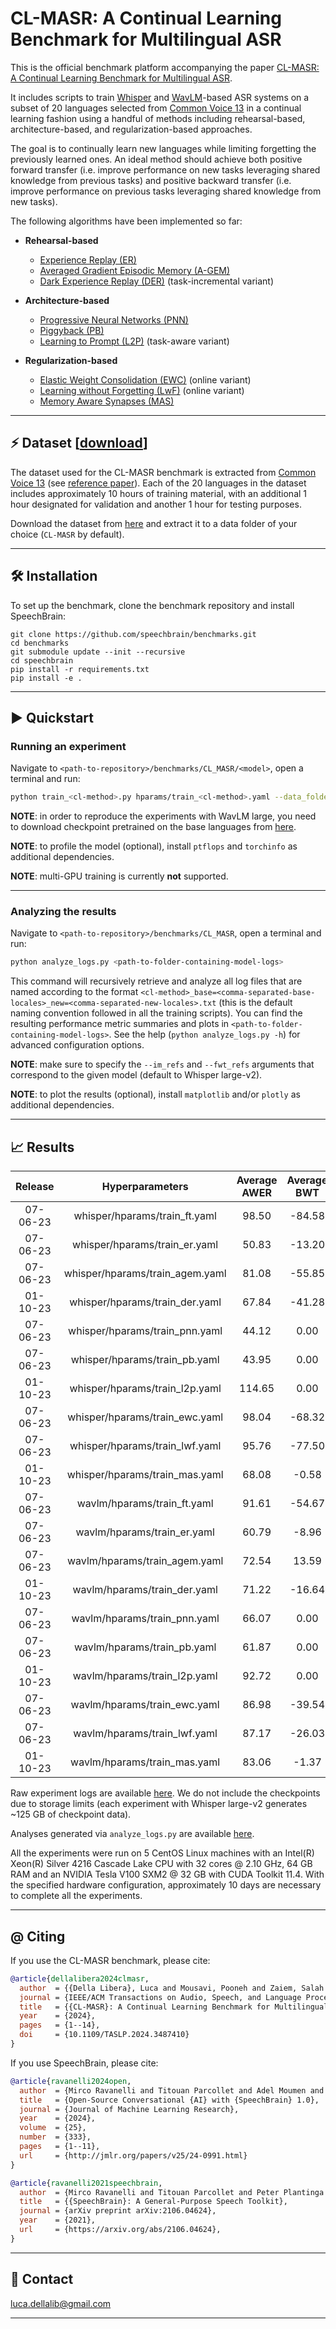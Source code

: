 # CL-MASR: A Continual Learning Benchmark for Multilingual ASR

This is the official benchmark platform accompanying the paper
[CL-MASR: A Continual Learning Benchmark for Multilingual ASR](https://arxiv.org/abs/2310.16931).

It includes scripts to train [Whisper](https://cdn.openai.com/papers/whisper.pdf) and [WavLM](https://arxiv.org/abs/2110.13900)-based ASR systems
on a subset of 20 languages selected from [Common Voice 13](https://commonvoice.mozilla.org/en/datasets) in a continual learning fashion using a
handful of methods including rehearsal-based, architecture-based, and regularization-based approaches.

The goal is to continually learn new languages while limiting forgetting the previously learned ones.
An ideal method should achieve both positive forward transfer (i.e. improve performance on new tasks leveraging
shared knowledge from previous tasks) and positive backward transfer (i.e. improve performance on previous tasks
leveraging shared knowledge from new tasks).

The following algorithms have been implemented so far:

- **Rehearsal-based**
  - [Experience Replay (ER)](https://arxiv.org/abs/1811.11682)
  - [Averaged Gradient Episodic Memory (A-GEM)](https://arxiv.org/abs/1812.00420)
  - [Dark Experience Replay (DER)](https://arxiv.org/abs/2004.07211) (task-incremental variant)

- **Architecture-based**
  - [Progressive Neural Networks (PNN)](https://arxiv.org/abs/1606.04671)
  - [Piggyback (PB)](https://arxiv.org/abs/1801.06519)
  - [Learning to Prompt (L2P)](https://arxiv.org/abs/2112.08654) (task-aware variant)

- **Regularization-based**
  - [Elastic Weight Consolidation (EWC)](https://arxiv.org/abs/1612.00796) (online variant)
  - [Learning without Forgetting (LwF)](https://arxiv.org/abs/1606.09282) (online variant)
  - [Memory Aware Synapses (MAS)](https://arxiv.org/abs/1711.09601)

---------------------------------------------------------------------------------------------------------

## ⚡ Dataset [[download](https://zenodo.org/record/8065754)]

The dataset used for the CL-MASR benchmark is extracted from [Common Voice 13](https://commonvoice.mozilla.org/en/datasets) (see [reference paper](https://arxiv.org/abs/1912.06670)).
Each of the 20 languages in the dataset includes approximately 10 hours of training material, with an additional 1 hour
designated for validation and another 1 hour for testing purposes.

Download the dataset from [here](https://zenodo.org/record/8065754) and extract it to a data folder of your choice (`CL-MASR` by default).

---------------------------------------------------------------------------------------------------------

## 🛠️️ Installation

To set up the benchmark, clone the benchmark repository and install SpeechBrain:

```shell
git clone https://github.com/speechbrain/benchmarks.git
cd benchmarks
git submodule update --init --recursive
cd speechbrain
pip install -r requirements.txt
pip install -e .
```

---------------------------------------------------------------------------------------------------------

## ▶️ Quickstart

### Running an experiment

Navigate to `<path-to-repository>/benchmarks/CL_MASR/<model>`, open a terminal and run:

```bash
python train_<cl-method>.py hparams/train_<cl-method>.yaml --data_folder <path-to-data-folder>
```

**NOTE**: in order to reproduce the experiments with WavLM large, you need to download checkpoint pretrained
          on the base languages from [here](https://www.dropbox.com/sh/tbjuwi9yo1fv2ez/AABILEMY9yAhHMwhTlvyw69Pa?dl=0).

**NOTE**: to profile the model (optional), install `ptflops` and `torchinfo` as additional dependencies.

**NOTE**: multi-GPU training is currently **not** supported.

---------------------------------------------------------------------------------------------------------

### Analyzing the results

Navigate to `<path-to-repository>/benchmarks/CL_MASR`, open a terminal and run:

```bash
python analyze_logs.py <path-to-folder-containing-model-logs>
```

This command will recursively retrieve and analyze all log files that are named according to the
format `<cl-method>_base=<comma-separated-base-locales>_new=<comma-separated-new-locales>.txt`
(this is the default naming convention followed in all the training scripts).
You can find the resulting performance metric summaries and plots in `<path-to-folder-containing-model-logs>`.
See the help (`python analyze_logs.py -h`) for advanced configuration options.

**NOTE**: make sure to specify the `--im_refs` and `--fwt_refs` arguments that correspond to the given model (default to Whisper large-v2).

**NOTE**: to plot the results (optional), install `matplotlib` and/or `plotly` as additional dependencies.

---------------------------------------------------------------------------------------------------------

## 📈️ Results

| Release  |         Hyperparameters         | Average AWER | Average BWT | Average IM | Average FWT |                                       Logs                                        |    GPUs     |
|:--------:|:-------------------------------:|:------------:|:-----------:|:----------:|:-----------:|:---------------------------------------------------------------------------------:|:-----------:|
| 07-06-23 |  whisper/hparams/train_ft.yaml  |    98.50     |   -84.58    |   -4.16    |    -0.83    | [Link](https://www.dropbox.com/sh/qfcookgmnacz00w/AAA4kTKoeybMV1ikJLZgHjPma?dl=0) | 1xV100 32GB |
| 07-06-23 |  whisper/hparams/train_er.yaml  |    50.83     |   -13.20    |   -0.81    |    -4.17    | [Link](https://www.dropbox.com/sh/oer2tc5m2542gg4/AAAR9MVlirpVSq_Yte6BvtJTa?dl=0) | 1xV100 32GB |
| 07-06-23 | whisper/hparams/train_agem.yaml |    81.08     |   -55.85    |    0.20    |    -5.19    | [Link](https://www.dropbox.com/sh/0a9vbeo4e22s5rd/AAC_KUVIbl6i4MS7Qc6wu-Qva?dl=0) | 1xV100 32GB |
| 01-10-23 | whisper/hparams/train_der.yaml  |    67.84     |   -41.28    |   -4.29    |      -      |                                   Not available                                   | 1xV100 32GB |
| 07-06-23 | whisper/hparams/train_pnn.yaml  |    44.12     |    0.00     |    3.18    |    -8.16    | [Link](https://www.dropbox.com/sh/75nnsef8ssz8g8d/AADrL5OKh8Kilp7gfA5pPYcOa?dl=0) | 1xV100 32GB |
| 07-06-23 |  whisper/hparams/train_pb.yaml  |    43.95     |    0.00     |    3.51    |    -8.50    | [Link](https://www.dropbox.com/sh/ipimdg4f5tvu293/AACbk6OYQiOU5NiPa18lUv3ra?dl=0) | 1xV100 32GB |
| 01-10-23 | whisper/hparams/train_l2p.yaml  |    114.65    |    0.00     |   110.50   |      -      |                                   Not available                                   | 1xV100 32GB |
| 07-06-23 | whisper/hparams/train_ewc.yaml  |    98.04     |   -68.32    |    2.87    |    -7.85    | [Link](https://www.dropbox.com/sh/faagbafvkdbs8t9/AAAV9ok_Z36rwzwmMQEuELvga?dl=0) | 1xV100 32GB |
| 07-06-23 | whisper/hparams/train_lwf.yaml  |    95.76     |   -77.50    |    0.00    |    -4.98    | [Link](https://www.dropbox.com/sh/hgaw74v233l4awb/AAAtAnBWm0IkQcmLa6mAzI_Da?dl=0) | 1xV100 32GB |
| 01-10-23 | whisper/hparams/train_mas.yaml  |    68.08     |    -0.58    |   38.62    |      -      |                                   Not available                                   | 1xV100 32GB |
| 07-06-23 |   wavlm/hparams/train_ft.yaml   |    91.61     |   -54.67    |   -10.19   |    -0.21    | [Link](https://www.dropbox.com/sh/bqb4k3y4gmjt4l7/AACzJc60SAdDaLkESWffEV6ka?dl=0) | 1xV100 32GB |
| 07-06-23 |   wavlm/hparams/train_er.yaml   |    60.79     |    -8.96    |   -7.62    |    -2.77    | [Link](https://www.dropbox.com/sh/cainxpnpkvxjh37/AAAzGYnjoFbB1xWoIuqFzNVda?dl=0) | 1xV100 32GB |
| 07-06-23 |  wavlm/hparams/train_agem.yaml  |    72.54     |    13.59    |   35.29    |   -45.69    | [Link](https://www.dropbox.com/sh/obt9cj3cthfnfdn/AACdj-UyzmpeME6_w_CDaZe7a?dl=0) | 1xV100 32GB |
| 01-10-23 |  wavlm/hparams/train_der.yaml   |    71.22     |   -16.64    |   -3.21    |      -      |                                   Not available                                   | 1xV100 32GB |
| 07-06-23 |  wavlm/hparams/train_pnn.yaml   |    66.07     |    0.00     |   12.95    |   -23.34    | [Link](https://www.dropbox.com/sh/t4nq5qx0nl8zbtn/AACi9r_AtyJqdrbxHEZ20IxGa?dl=0) | 1xV100 32GB |
| 07-06-23 |   wavlm/hparams/train_pb.yaml   |    61.87     |    0.00     |    2.75    |   -13.15    | [Link](https://www.dropbox.com/sh/gsziwbjqfwzrlyi/AACSDG6Y0fx93JNWnuzQufhia?dl=0) | 1xV100 32GB |
| 01-10-23 |  wavlm/hparams/train_l2p.yaml   |    92.72     |    0.00     |   52.11    |      -      |                                   Not available                                   | 1xV100 32GB |
| 07-06-23 |  wavlm/hparams/train_ewc.yaml   |    86.98     |   -39.54    |   -4.26    |    -6.13    | [Link](https://www.dropbox.com/sh/dumg837b3n7f8pg/AABYrnDdsLIkS7DYSUbx-MGJa?dl=0) | 1xV100 32GB |
| 07-06-23 |  wavlm/hparams/train_lwf.yaml   |    87.17     |   -26.03    |   10.42    |   -20.82    | [Link](https://www.dropbox.com/sh/mm68n9ebt6484v2/AAAw3Ckrlfagi9VcJ6qBK9yxa?dl=0) | 1xV100 32GB |
| 01-10-23 |  wavlm/hparams/train_mas.yaml   |    83.06     |   -1.37     |   33.22    |      -      |                                  Not available                                    | 1xV100 32GB |

Raw experiment logs are available [here](https://www.dropbox.com/sh/vfxrb7z0p79vhqt/AAC5ftGfpibhuLlyQ8D9NfWAa?dl=0).
We do not include the checkpoints due to storage limits (each experiment with Whisper large-v2 generates ~125 GB of checkpoint data).

Analyses generated via `analyze_logs.py` are available [here](https://www.dropbox.com/sh/59uoq0ys53zf2oj/AABUvEBjNt1jUnqHdZaLdMV6a?dl=0).

All the experiments were run on 5 CentOS Linux machines with an Intel(R) Xeon(R) Silver 4216 Cascade Lake CPU
with 32 cores @ 2.10 GHz, 64 GB RAM and an NVIDIA Tesla V100 SXM2 @ 32 GB with CUDA Toolkit 11.4.
With the specified hardware configuration, approximately 10 days are necessary to complete all the experiments.

---------------------------------------------------------------------------------------------------------

## @ Citing

If you use the CL-MASR benchmark, please cite:

```bibtex
@article{dellalibera2024clmasr,
  author  = {{Della Libera}, Luca and Mousavi, Pooneh and Zaiem, Salah and Subakan, Cem and Ravanelli, Mirco},
  journal = {IEEE/ACM Transactions on Audio, Speech, and Language Processing},
  title   = {{CL-MASR}: A Continual Learning Benchmark for Multilingual {ASR}},
  year    = {2024},
  pages   = {1--14},
  doi     = {10.1109/TASLP.2024.3487410}
}
```

If you use SpeechBrain, please cite:

```bibtex
@article{ravanelli2024open,
  author  = {Mirco Ravanelli and Titouan Parcollet and Adel Moumen and Sylvain de Langen and Cem Subakan and Peter Plantinga and Yingzhi Wang and Pooneh Mousavi and Luca {Della Libera} and Artem Ploujnikov and Francesco Paissan and Davide Borra and Salah Zaiem and Zeyu Zhao and Shucong Zhang and Georgios Karakasidis and Sung-Lin Yeh and Pierre Champion and Aku Rouhe and Rudolf Braun and Florian Mai and Juan Zuluaga-Gomez and Seyed Mahed Mousavi and Andreas Nautsch and Ha Nguyen and Xuechen Liu and Sangeet Sagar and Jarod Duret and Salima Mdhaffar and Ga{{\"e}}lle Laperri{{\`e}}re and Mickael Rouvier and Renato De Mori and Yannick Est{{\`e}}ve},
  title   = {Open-Source Conversational {AI} with {SpeechBrain} 1.0},
  journal = {Journal of Machine Learning Research},
  year    = {2024},
  volume  = {25},
  number  = {333},
  pages   = {1--11},
  url     = {http://jmlr.org/papers/v25/24-0991.html}
}
```

```bibtex
@article{ravanelli2021speechbrain,
  author  = {Mirco Ravanelli and Titouan Parcollet and Peter Plantinga and Aku Rouhe and Samuele Cornell and Loren Lugosch and Cem Subakan and Nauman Dawalatabad and Abdelwahab Heba and Jianyuan Zhong and Ju-Chieh Chou and Sung-Lin Yeh and Szu-Wei Fu and Chien-Feng Liao and Elena Rastorgueva and François Grondin and William Aris and Hwidong Na and Yan Gao and Renato De Mori and Yoshua Bengio},
  title   = {{SpeechBrain}: A General-Purpose Speech Toolkit},
  journal = {arXiv preprint arXiv:2106.04624},
  year    = {2021},
  url     = {https://arxiv.org/abs/2106.04624},
}
```

---------------------------------------------------------------------------------------------------------

## 📧 Contact

[luca.dellalib@gmail.com](mailto:luca.dellalib@gmail.com)

---------------------------------------------------------------------------------------------------------
